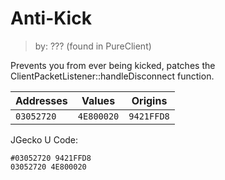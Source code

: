 # Anti-Kick
> by: ??? (found in PureClient)

Prevents you from ever being kicked, patches the ClientPacketListener::handleDisconnect function.

Addresses | Values | Origins
------------- | ------------- | -------------
`03052720` | `4E800020` | `9421FFD8`

JGecko U Code:
```
#03052720 9421FFD8
03052720 4E800020
```
